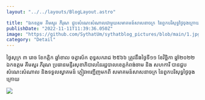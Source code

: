 ```yaml
---
layout: "../../layouts/BlogLayout.astro"

title: "ឯកឧត្តម គីមសួរ ភីរុណ ជួបសំណេះសំណាលជាមួយសមាគមន៍សាសនាចក្រ នៃពួកបរិសុទ្ធថ្ងៃចុងក្រោយ"
publishDate: "2022-11-11T11:39:36.050Z"
image: "https://github.com/SythatUm/sythatblog_pictures/blob/main/1.jpg?raw=true"
category: "Detail"
---
```


ថ្ងៃសុក្រ ៣ រោច ខែកត្តិក ឆ្នាំខាល ចត្វាស័ក ពុទ្ធសករាជ ២៥៦៦ ត្រូវនឹងថ្ងៃទី១១ ខែវិច្ឆិកា ឆ្នាំ២០២២ ឯកឧត្តម គីមសួរ ភីរុណ ប្រធានមន្ទីរសុខាភិបាលនៃរដ្ឋបាលខេត្តកំពង់ចាម និង សហការី បានជួបសំណេះសំណាល និងទទួលស្វាគមន៍ ភ្ញៀវអញ្ជើញមកពី សមាគមន៍សាសនាចក្រ នៃពួកបរិសុទ្ធថ្ងៃចុងក្រោយ

<img src='https://github.com/linuxdotexe/nordic-wallpapers/raw/master/wallpapers/ign-0008.png' />


